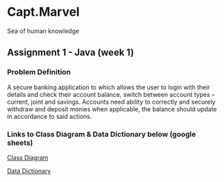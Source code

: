 # Capt.Marvel
Sea of human knowledge

## Assignment 1 - Java (week 1)
### Problem Definition
A secure banking application to which allows the user to login with their details and check their account balance, switch between account types – current, joint and savings. Accounts need ability to correctly and securely withdraw and deposit monies when applicable, the balance should update in accordance to said actions. 

### Links to Class Diagram & Data Dictionary below (google sheets)
[Class Diagram](https://docs.google.com/spreadsheets/d/1q0_47EWBEdFNnX5i8ltgdV7Z1G4kwhT1B6b676ndOZA/edit?usp=sharing)

[Data Dictionary](https://docs.google.com/spreadsheets/d/1q0_47EWBEdFNnX5i8ltgdV7Z1G4kwhT1B6b676ndOZA/edit?usp=sharing)
